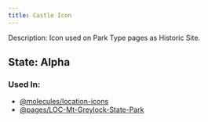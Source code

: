 ```yaml
---
title: Castle Icon
---
```

Description: Icon used on Park Type pages as Historic Site.

## State: Alpha

### Used In:
- [@molecules/location-icons](/?p=molecules-location-icons)
- [@pages/LOC-Mt-Greylock-State-Park](/?p=pages-LOC-Mt-Greylock-State-Park)
